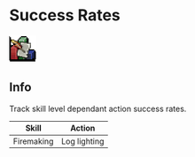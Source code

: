# Success Rates
![Icon](icon.png)

## Info
Track skill level dependant action success rates.

| **Skill**  |    Action    |
|:----------:|:------------:|
| Firemaking | Log lighting |
